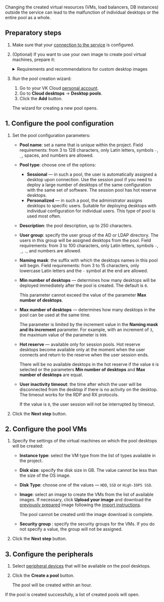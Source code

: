 <warn>

Changing the created virtual resources (VMs, load balancers, DB instances) outside the service can lead to the malfunction of individual desktops or the entire pool as a whole.

</warn>

## Preparatory steps

1. Make sure that your [connection to the service](../../config/) is configured.
1. (Optional) If you want to use your own image to create pool virtual machines, prepare it:

      <details>
       <summary>Requirements and recommendations for custom desktop images</summary>

      - The image must have the Windows or Astra Linux “Orel” operating system installed. To use other operating systems, please contact [technical support](/ru/contacts).
      - The image must have the [QEMU guest agent](https://pve.proxmox.com/wiki/Qemu-guest-agent) and the [cloud-init](https://www.ibm.com/docs/ru/powervc-cloud/2.0.0?topic=init-installing-configuring-cloud-linux) package installed.
      - On the image with Astra Linux OS, you do not have to install additional software for supporting the RDP protocol and the AD directory service.
      - It is recommended to install components of the [Termidesk](https://termidesk.ru/) software on the image, which allows you to speed up connections to pool desktops.
  
        <tabs>
        <tablist>
        <tab>Windows</tab>
        <tab>Astra Linux</tab>
        </tablist>
        <tabpanel>

        Run the commands in Windows PowerShell:

        ```shell
        Invoke-WebRequest -Uri https://repos.termidesk.ru/windows/windows_x86_64/termidesk-agent_3.3.0.22287_x64.msi -OutFile $env:TEMP\termidesk-agent.msi
        Start-Process msiexec -ArgumentList "/i `"$env:TEMP\termidesk-agent.msi`" /qn" -Wait -NoNewWindow
        Remove-Item $env:TEMP\termidesk-agent.msi
        ```

        </tabpanel>
        <tabpanel>

        Run the commands in a terminal:

        ```shell
        apt update && apt install -y curl lsb-release spice-vdagent xserver-xorg-video-qxl xrdp
        echo "deb https://repos.termidesk.ru/astra $(lsb_release -cs) non-free" > /etc/apt/sources.list.d/termidesk.list
        curl https://repos.termidesk.ru/astra/GPG-KEY-PUBLIC | apt-key add -
        apt update && apt install -y 'python3-termidesk-agent=3.*' termidesk-pcsc-vscard termidesk-video-agent astra-ad-sssd-client
        ```

        </tabpanel>
        </tabs>

      </details>

1. Run the pool creation wizard:
   1. Go to your VK Cloud [personal account](https://msk.cloud.vk.com/app/en).
   1. Go to **Cloud desktops** → **Desktop pools**.
   1. Click the **Add** button.

   The wizard for creating a new pool opens.

## 1. Configure the pool configuration

1. Set the pool configuration parameters:

    - **Pool name**: set a name that is unique within the project. Field requirements: from 3 to 128 characters, only Latin letters, symbols `-`, `_`, spaces, and numbers are allowed.
    - **Pool type**: choose one of the options:

        - **Sessional** — in such a pool, the user is automatically assigned a desktop upon connection. Use the session pool if you need to deploy a large number of desktops of the same configuration with the same set of software. The session pool has hot reserve desktops.
        - **Personalized** — in such a pool, the administrator assigns desktops to specific users. Suitable for deploying desktops with individual configuration for individual users. This type of pool is used most often.

    - **Description**: the pool description, up to 250 characters.
    - **User group**: specify the user group of the AD or LDAP directory. The users in this group will be assigned desktops from the pool. Field requirements: from 3 to 100 characters, only Latin letters, symbols `-`, `_`, `.`, and numbers are allowed.
    - **Naming mask**: the suffix with which the desktops names in this pool will begin. Field requirements: from 3 to 15 characters, only lowercase Latin letters and the `-` symbol at the end are allowed.
    - **Min number of desktops** — determines how many desktops will be deployed immediately after the pool is created. The default is `0`.

      This parameter cannot exceed the value of the parameter **Max number of desktops**.

    - **Max number of desktops** — determines how many desktops in the pool can be used at the same time.

      The parameter is limited by the increment value in the **Naming mask and its increment** parameter. For example, with an increment of `3`, the maximum value of the parameter is `999`.

    - **Hot reserve** — available only for session pools. Hot reserve desktops become available only at the moment when the user connects and return to the reserve when the user session ends.

      There will be no available desktops in the hot reserve if the value `0` is selected or the parameters **Min number of desktops** and **Max number of desktops** are equal.

    - **User inactivity timeout**: the time after which the user will be disconnected from the desktop if there is no activity on the desktop. The timeout works for the RDP and RX protocols.

      If the value is `0`, the user session will not be interrupted by timeout.

1. Click the **Next step** button.

## 2. Configure the pool VMs

1. Specify the settings of the virtual machines on which the pool desktops will be created:

    - **Instance type**: select the VM type from the list of types available in the project.
    - **Disk size**: specify the disk size in GB. The value cannot be less than the size of the OS image.
    - **Disk Type**: choose one of the values — `HDD`, `SSD` or `High-IOPS SSD`.
    - **Image**: select an image to create the VMs from the list of available images. If necessary, click **Upload your image** and download the [previously prepared](../add#preparatory_steps) image following the [import instructions](/en/base/iaas/instructions/vm-images/vm-images-manage#importing_an_image).

      <info>

      The pool cannot be created until the image download is complete.

      </info>

    - **Security group <pool name>**: specify the security groups for the VMs. If you do not specify a value, the group will not be assigned.

1. Click the **Next step** button.

## 3. Configure the peripherals

1. Select [peripheral devices](../../../concepts/overview#available_peripherals) that will be available on the pool desktops.
1. Click the **Create a pool** button.

   The pool will be created within an hour.

If the pool is created successfully, a list of created pools will open.
